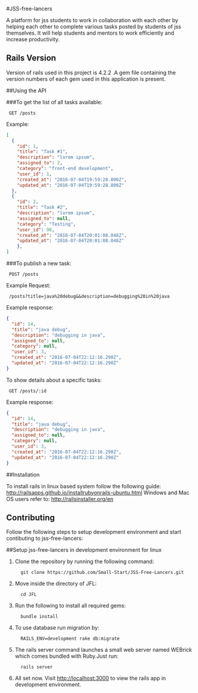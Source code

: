 #JSS-free-lancers

A platform for jss students to work in collaboration with each other by helping each other to complete various tasks posted by students of jss themselves. It will help students and mentors to work efficiently and increase productivity. 

## Rails Version
Version of rails used in this project is 4.2.2 .A gem file containing the version numbers of each gem used in this application is present. 

##Using the API

###To get the list of all tasks available:
     
     GET /posts
        
Example:

```json
[
  {
    "id": 1,
    "title": "Task #1",
    "description": "lorem ipsum",
    "assigned_to": 2,
    "category": "front-end development",
    "user_id": 1,
    "created_at": "2016-07-04T19:59:28.800Z",
    "updated_at": "2016-07-04T19:59:28.800Z"
  },
  {
    "id": 2,
    "title": "Task #2",
    "description": "lorem ipsum",
    "assigned_to": null,
    "category": "Testing",
    "user_id": 98,
    "created_at": "2016-07-04T20:01:08.048Z",
    "updated_at": "2016-07-04T20:01:08.048Z"
    },
]
```

###To publish a new task:
     
     POST /posts

Example Request: 
    
     /posts?title=java%20debug&&description=debugging%20in%20java

Example response:
```json
{
  "id": 14,
  "title": "java debug",
  "description": "debugging in java",
  "assigned_to": null,
  "category": null,
  "user_id": 3,
  "created_at": "2016-07-04T22:12:16.290Z",
  "updated_at": "2016-07-04T22:12:16.290Z"
}
```
To show details about a specific tasks:
      
     GET /posts/:id

Example response:
```json
{
  "id": 14,
  "title": "java debug",
  "description": "debugging in java",
  "assigned_to": null,
  "category": null,
  "user_id": 3,
  "created_at": "2016-07-04T22:12:16.290Z",
  "updated_at": "2016-07-04T22:12:16.290Z"
}
```

##Installation

To install rails in linux based system follow the following guide: http://railsapps.github.io/installrubyonrails-ubuntu.html
Windows and Mac OS users refer to: http://railsinstaller.org/en 

## Contributing
Follow the following steps to setup development environment and start contibuting to jss-free-lancers:

##Setup jss-free-lancers in development environment for linux

1. Clone the repository by running the following command:     
  
         git clone https://github.com/Small-Start/JSS-Free-Lancers.git

2. Move inside the directory of JFL:
         
         cd JFL

3. Run the following to install all required gems:
         
         bundle install

4. To use database run migration by:
         
         RAILS_ENV=development rake db:migrate

5. The rails server command launches a small web server named WEBrick which comes bundled with Ruby.Just run:
         
         rails server

6. All set now. Visit [http://localhost:3000][localhost] to view the rails app in development environment.

[localhost]: http://localhost:3000
